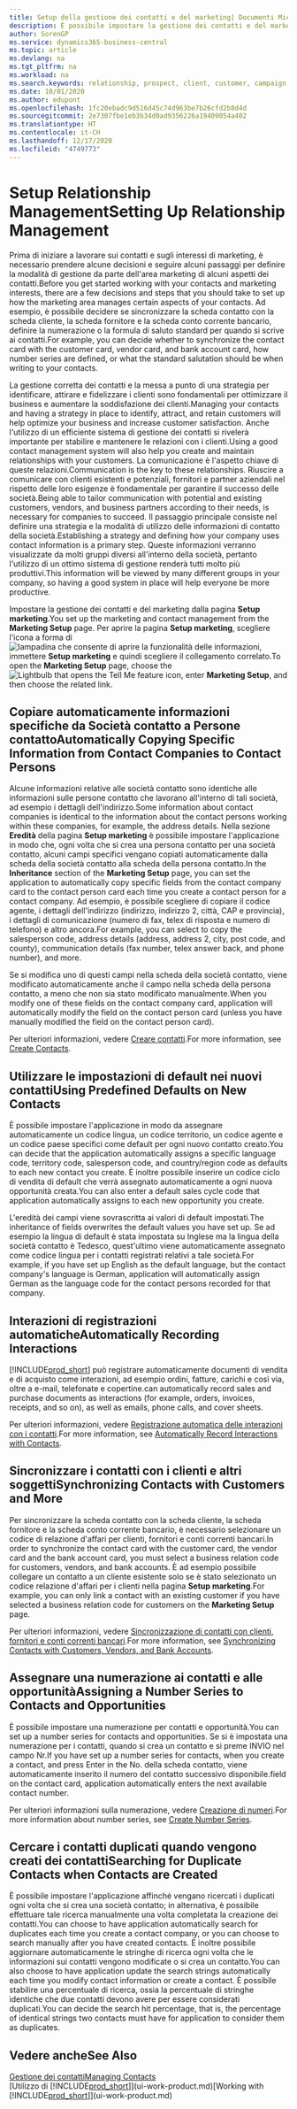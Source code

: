 ```yaml
---
title: Setup della gestione dei contatti e del marketing| Documenti Microsoft
description: È possibile impostare la gestione dei contatti e del marketing in Business Central per ottimizzare relazioni con i clienti o i clienti potenziali e migliorare le campagne e le promozioni.
author: SorenGP
ms.service: dynamics365-business-central
ms.topic: article
ms.devlang: na
ms.tgt_pltfrm: na
ms.workload: na
ms.search.keywords: relationship, prospect, client, customer, campaign, promo
ms.date: 10/01/2020
ms.author: edupont
ms.openlocfilehash: 1fc20ebadc9d516d45c74d963be7b26cfd2b8d4d
ms.sourcegitcommit: 2e7307fbe1eb3b34d0ad9356226a19409054a402
ms.translationtype: HT
ms.contentlocale: it-CH
ms.lasthandoff: 12/17/2020
ms.locfileid: "4749773"
---
```

# <a name="setting-up-relationship-management"></a><span data-ttu-id="a36f2-103">Setup Relationship Management</span><span class="sxs-lookup"><span data-stu-id="a36f2-103">Setting Up Relationship Management</span></span>

<span data-ttu-id="a36f2-104">Prima di iniziare a lavorare sui contatti e sugli interessi di marketing, è necessario prendere alcune decisioni e seguire alcuni passaggi per definire la modalità di gestione da parte dell'area marketing di alcuni aspetti dei contatti.</span><span class="sxs-lookup"><span data-stu-id="a36f2-104">Before you get started working with your contacts and marketing interests, there are a few decisions and steps that you should take to set up how the marketing area manages certain aspects of your contacts.</span></span> <span data-ttu-id="a36f2-105">Ad esempio, è possibile decidere se sincronizzare la scheda contatto con la scheda cliente, la scheda fornitore e la scheda conto corrente bancario, definire la numerazione o la formula di saluto standard per quando si scrive ai contatti.</span><span class="sxs-lookup"><span data-stu-id="a36f2-105">For example, you can decide whether to synchronize the contact card with the customer card, vendor card, and bank account card, how number series are defined, or what the standard salutation should be when writing to your contacts.</span></span>

<span data-ttu-id="a36f2-106">La gestione corretta dei contatti e la messa a punto di una strategia per identificare, attirare e fidelizzare i clienti sono fondamentali per ottimizzare il business e aumentare la soddisfazione dei clienti.</span><span class="sxs-lookup"><span data-stu-id="a36f2-106">Managing your contacts and having a strategy in place to identify, attract, and retain customers will help optimize your business and increase customer satisfaction.</span></span> <span data-ttu-id="a36f2-107">Anche l'utilizzo di un efficiente sistema di gestione dei contatti si rivelerà importante per stabilire e mantenere le relazioni con i clienti.</span><span class="sxs-lookup"><span data-stu-id="a36f2-107">Using a good contact management system will also help you create and maintain relationships with your customers.</span></span> <span data-ttu-id="a36f2-108">La comunicazione è l'aspetto chiave di queste relazioni.</span><span class="sxs-lookup"><span data-stu-id="a36f2-108">Communication is the key to these relationships.</span></span> <span data-ttu-id="a36f2-109">Riuscire a comunicare con clienti esistenti e potenziali, fornitori e partner aziendali nel rispetto delle loro esigenze è fondamentale per garantire il successo delle società.</span><span class="sxs-lookup"><span data-stu-id="a36f2-109">Being able to tailor communication with potential and existing customers, vendors, and business partners according to their needs, is necessary for companies to succeed.</span></span> <span data-ttu-id="a36f2-110">Il passaggio principale consiste nel definire una strategia e la modalità di utilizzo delle informazioni di contatto della società.</span><span class="sxs-lookup"><span data-stu-id="a36f2-110">Establishing a strategy and defining how your company uses contact information is a primary step.</span></span> <span data-ttu-id="a36f2-111">Queste informazioni verranno visualizzate da molti gruppi diversi all'interno della società, pertanto l'utilizzo di un ottimo sistema di gestione renderà tutti molto più produttivi.</span><span class="sxs-lookup"><span data-stu-id="a36f2-111">This information will be viewed by many different groups in your company, so having a good system in place will help everyone be more productive.</span></span>

<span data-ttu-id="a36f2-112">Impostare la gestione dei contatti e del marketing dalla pagina **Setup marketing**.</span><span class="sxs-lookup"><span data-stu-id="a36f2-112">You set up the marketing and contact management from the **Marketing Setup** page.</span></span> <span data-ttu-id="a36f2-113">Per aprire la pagina **Setup marketing**, scegliere l'icona a forma di ![lampadina che consente di aprire la funzionalità delle informazioni](media/ui-search/search_small.png "Informazioni sull'operazione che si desidera eseguire"), immettere **Setup marketing** e quindi scegliere il collegamento correlato.</span><span class="sxs-lookup"><span data-stu-id="a36f2-113">To open the **Marketing Setup** page, choose the ![Lightbulb that opens the Tell Me feature](media/ui-search/search_small.png "Tell me what you want to do") icon, enter **Marketing Setup**, and then choose the related link.</span></span>

## <a name="automatically-copying-specific-information-from-contact-companies-to-contact-persons"></a><span data-ttu-id="a36f2-114">Copiare automaticamente informazioni specifiche da Società contatto a Persone contatto</span><span class="sxs-lookup"><span data-stu-id="a36f2-114">Automatically Copying Specific Information from Contact Companies to Contact Persons</span></span>
<span data-ttu-id="a36f2-115">Alcune informazioni relative alle società contatto sono identiche alle informazioni sulle persone contatto che lavorano all'interno di tali società, ad esempio i dettagli dell'indirizzo.</span><span class="sxs-lookup"><span data-stu-id="a36f2-115">Some information about contact companies is identical to the information about the contact persons working within these companies, for example, the address details.</span></span> <span data-ttu-id="a36f2-116">Nella sezione **Eredità** della pagina **Setup marketing** è possibile impostare l'applicazione in modo che, ogni volta che si crea una persona contatto per una società contatto, alcuni campi specifici vengano copiati automaticamente dalla scheda della società contatto alla scheda della persona contatto.</span><span class="sxs-lookup"><span data-stu-id="a36f2-116">In the **Inheritance** section of the **Marketing Setup** page, you can set the application to automatically copy specific fields from the contact company card to the contact person card each time you create a contact person for a contact company.</span></span> <span data-ttu-id="a36f2-117">Ad esempio, è possibile scegliere di copiare il codice agente, i dettagli dell'indirizzo (indirizzo, indirizzo 2, città, CAP e provincia), i dettagli di comunicazione (numero di fax, telex di risposta e numero di telefono) e altro ancora.</span><span class="sxs-lookup"><span data-stu-id="a36f2-117">For example, you can select to copy the salesperson code, address details (address, address 2, city, post code, and county), communication details (fax number, telex answer back, and phone number), and more.</span></span>

<span data-ttu-id="a36f2-118">Se si modifica uno di questi campi nella scheda della società contatto, viene modificato automaticamente anche il campo nella scheda della persona contatto, a meno che non sia stato modificato manualmente.</span><span class="sxs-lookup"><span data-stu-id="a36f2-118">When you modify one of these fields on the contact company card, application will automatically modify the field on the contact person card (unless you have manually modified the field on the contact person card).</span></span>

<span data-ttu-id="a36f2-119">Per ulteriori informazioni, vedere [Creare contatti](marketing-create-contact-companies.md).</span><span class="sxs-lookup"><span data-stu-id="a36f2-119">For more information, see [Create Contacts](marketing-create-contact-companies.md).</span></span>

## <a name="using-predefined-defaults-on-new-contacts"></a><span data-ttu-id="a36f2-120">Utilizzare le impostazioni di default nei nuovi contatti</span><span class="sxs-lookup"><span data-stu-id="a36f2-120">Using Predefined Defaults on New Contacts</span></span>
<span data-ttu-id="a36f2-121">È possibile impostare l'applicazione in modo da assegnare automaticamente un codice lingua, un codice territorio, un codice agente e un codice paese specifici come default per ogni nuovo contatto creato.</span><span class="sxs-lookup"><span data-stu-id="a36f2-121">You can decide that the application automatically assigns a specific language code, territory code, salesperson code, and country/region code as defaults to each new contact you create.</span></span> <span data-ttu-id="a36f2-122">È inoltre possibile inserire un codice ciclo di vendita di default che verrà assegnato automaticamente a ogni nuova opportunità creata.</span><span class="sxs-lookup"><span data-stu-id="a36f2-122">You can also enter a default sales cycle code that application automatically assigns to each new opportunity you create.</span></span>

<span data-ttu-id="a36f2-123">L'eredità dei campi viene sovrascritta ai valori di default impostati.</span><span class="sxs-lookup"><span data-stu-id="a36f2-123">The inheritance of fields overwrites the default values you have set up.</span></span> <span data-ttu-id="a36f2-124">Se ad esempio la lingua di default è stata impostata su Inglese ma la lingua della società contatto è Tedesco, quest'ultimo viene automaticamente assegnato come codice lingua per i contatti registrati relativi a tale società.</span><span class="sxs-lookup"><span data-stu-id="a36f2-124">For example, if you have set up English as the default language, but the contact company's language is German, application will automatically assign German as the language code for the contact persons recorded for that company.</span></span>

<!--You can also setup a default salutation that application automatically assigns to your contacts. You can use these salutations in your interaction template attachments (for example, Microsoft Word documents). When setting up a default salutation, you can enter a salutation text and a salutation format. For example, if the salutation text is Dear, and the salutation format is Salutation Text + Title + Name, application will automatically enter Dear Mr. John Smith as a salutation for a contact called John Smith.-->

## <a name="automatically-recording-interactions"></a><span data-ttu-id="a36f2-125">Interazioni di registrazioni automatiche</span><span class="sxs-lookup"><span data-stu-id="a36f2-125">Automatically Recording Interactions</span></span>
[!INCLUDE[prod_short](includes/prod_short.md)] <span data-ttu-id="a36f2-126">può registrare automaticamente documenti di vendita e di acquisto come interazioni, ad esempio ordini, fatture, carichi e così via, oltre a e-mail, telefonate e copertine.</span><span class="sxs-lookup"><span data-stu-id="a36f2-126">can automatically record sales and purchase documents as interactions (for example, orders, invoices, receipts, and so on), as well as emails, phone calls, and cover sheets.</span></span>

<span data-ttu-id="a36f2-127">Per ulteriori informazioni, vedere [Registrazione automatica delle interazioni con i contatti](marketing-auto-record-interactions.md).</span><span class="sxs-lookup"><span data-stu-id="a36f2-127">For more information, see [Automatically Record Interactions with Contacts](marketing-auto-record-interactions.md).</span></span>

## <a name="synchronizing-contacts-with-customers-and-more"></a><span data-ttu-id="a36f2-128">Sincronizzare i contatti con i clienti e altri soggetti</span><span class="sxs-lookup"><span data-stu-id="a36f2-128">Synchronizing Contacts with Customers and More</span></span>
<span data-ttu-id="a36f2-129">Per sincronizzare la scheda contatto con la scheda cliente, la scheda fornitore e la scheda conto corrente bancario, è necessario selezionare un codice di relazione d'affari per clienti, fornitori e conti correnti bancari.</span><span class="sxs-lookup"><span data-stu-id="a36f2-129">In order to synchronize the contact card with the customer card, the vendor card and the bank account card, you must select a business relation code for customers, vendors, and bank accounts.</span></span> <span data-ttu-id="a36f2-130">È ad esempio possibile collegare un contatto a un cliente esistente solo se è stato selezionato un codice relazione d'affari per i clienti nella pagina **Setup marketing**.</span><span class="sxs-lookup"><span data-stu-id="a36f2-130">For example, you can only link a contact with an existing customer if you have selected a business relation code for customers on the **Marketing Setup** page.</span></span>

<span data-ttu-id="a36f2-131">Per ulteriori informazioni, vedere [Sincronizzazione di contatti con clienti, fornitori e conti correnti bancari](marketing-create-contact-companies.md#synchronizing-contacts-with-customers-vendors-employees-and-bank-accounts).</span><span class="sxs-lookup"><span data-stu-id="a36f2-131">For more information, see [Synchronizing Contacts with Customers, Vendors, and Bank Accounts](marketing-create-contact-companies.md#synchronizing-contacts-with-customers-vendors-employees-and-bank-accounts).</span></span>  

## <a name="assigning-a-number-series-to-contacts-and-opportunities"></a><span data-ttu-id="a36f2-132">Assegnare una numerazione ai contatti e alle opportunità</span><span class="sxs-lookup"><span data-stu-id="a36f2-132">Assigning a Number Series to Contacts and Opportunities</span></span>
<span data-ttu-id="a36f2-133">È possibile impostare una numerazione per contatti e opportunità.</span><span class="sxs-lookup"><span data-stu-id="a36f2-133">You can set up a number series for contacts and opportunities.</span></span> <span data-ttu-id="a36f2-134">Se si è impostata una numerazione per i contatti, quando si crea un contatto e si preme INVIO nel campo Nr.</span><span class="sxs-lookup"><span data-stu-id="a36f2-134">If you have set up a number series for contacts, when you create a contact, and press Enter in the No.</span></span> <span data-ttu-id="a36f2-135">della scheda contatto, viene automaticamente inserito il numero del contatto successivo disponibile.</span><span class="sxs-lookup"><span data-stu-id="a36f2-135">field on the contact card, application automatically enters the next available contact number.</span></span>

<span data-ttu-id="a36f2-136">Per ulteriori informazioni sulla numerazione, vedere [Creazione di numeri](ui-create-number-series.md).</span><span class="sxs-lookup"><span data-stu-id="a36f2-136">For more information about number series, see [Create Number Series](ui-create-number-series.md).</span></span>

## <a name="searching-for-duplicate-contacts-when-contacts-are-created"></a><span data-ttu-id="a36f2-137">Cercare i contatti duplicati quando vengono creati dei contatti</span><span class="sxs-lookup"><span data-stu-id="a36f2-137">Searching for Duplicate Contacts when Contacts are Created</span></span>
<span data-ttu-id="a36f2-138">È possibile impostare l'applicazione affinché vengano ricercati i duplicati ogni volta che si crea una società contatto; in alternativa, è possibile effettuare tale ricerca manualmente una volta completata la creazione dei contatti.</span><span class="sxs-lookup"><span data-stu-id="a36f2-138">You can choose to have application automatically search for duplicates each time you create a contact company, or you can choose to search manually after you have created contacts.</span></span> <span data-ttu-id="a36f2-139">È inoltre possibile aggiornare automaticamente le stringhe di ricerca ogni volta che le informazioni sui contatti vengono modificate o si crea un contatto.</span><span class="sxs-lookup"><span data-stu-id="a36f2-139">You can also choose to have application update the search strings automatically each time you modify contact information or create a contact.</span></span> <span data-ttu-id="a36f2-140">È possibile stabilire una percentuale di ricerca, ossia la percentuale di stringhe identiche che due contatti devono avere per essere considerati duplicati.</span><span class="sxs-lookup"><span data-stu-id="a36f2-140">You can decide the search hit percentage, that is, the percentage of identical strings two contacts must have for application to consider them as duplicates.</span></span>

## <a name="see-also"></a><span data-ttu-id="a36f2-141">Vedere anche</span><span class="sxs-lookup"><span data-stu-id="a36f2-141">See Also</span></span>
[<span data-ttu-id="a36f2-142">Gestione dei contatti</span><span class="sxs-lookup"><span data-stu-id="a36f2-142">Managing Contacts</span></span>](marketing-contacts.md)  
<span data-ttu-id="a36f2-143">[Utilizzo di [!INCLUDE[prod_short](includes/prod_short.md)]](ui-work-product.md)</span><span class="sxs-lookup"><span data-stu-id="a36f2-143">[Working with [!INCLUDE[prod_short](includes/prod_short.md)]](ui-work-product.md)</span></span>  
